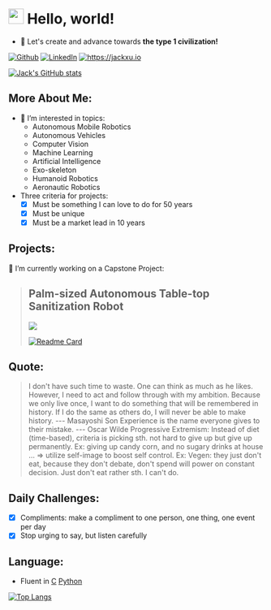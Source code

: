 <h1><img src="https://emojis.slackmojis.com/emojis/images/1531849430/4246/blob-sunglasses.gif?1531849430" width="30"/>   Hello, world!</h1>

- 👻 Let's create and advance towards **the type 1 civilization!**

<p><a href="https://github.com/JXproject" target="_blank"><img alt="Github" src="https://img.shields.io/badge/GitHub-%2312100E.svg?&style=for-the-badge&logo=Github&logoColor=white" /></a> <a href="https://www.linkedin.com/in/jack-xu-jxinbox/" target="_blank"><img alt="LinkedIn" src="https://img.shields.io/badge/linkedin-%230077B5.svg?&style=for-the-badge&logo=linkedin&logoColor=white" /></a> <a href="https://jackxu.io" target="_blank"><img alt="https://jackxu.io" src="https://img.shields.io/website?style=for-the-badge&url=https%3A%2F%2Fjackxu.io%2F%23page-about" /></a> </p>

[![Jack's GitHub stats](https://github-readme-stats.vercel.app/api?username=jxproject&show_icons=true&include_all_commits=true)](https://github.com/anuraghazra/github-readme-stats)

## More About Me:
- 🤔 I’m interested in topics: 
    - Autonomous Mobile Robotics
    - Autonomous Vehicles
    - Computer Vision
    - Machine Learning
    - Artificial Intelligence
    - Exo-skeleton
    - Humanoid Robotics
    - Aeronautic Robotics
- Three criteria for projects:
    - [x] Must be something I can love to do for 50 years
    - [x] Must be unique
    - [x] Must be a market lead in 10 years

## Projects:
 🔭 I’m currently working on a Capstone Project: 
> ## Palm-sized Autonomous Table-top Sanitization Robot
> 
> [![](https://img.shields.io/badge/Supported%20by-Table%20Robotics%20%E2%86%92-gray.svg?colorA=655BE1&colorB=4F44D6&style=for-the-badge)](https://github.com/orgs/TableUV/teams/table-robotics)
> 
> [![Readme Card](https://github-readme-stats.vercel.app/api/pin/?username=TableUV&repo=FYDP__TableUV)](https://github.com/TableUV/FYDP__TableUV)

## Quote:
> I don't have such time to waste. One can think as much as he likes. However, I need to act and follow through with my ambition. Because we only live once, I want to do something that will be remembered in history. If I do the same as others do, I will never be able to make history. --- Masayoshi Son
> Experience is the name everyone gives to their mistake. --- Oscar Wilde
> Progressive Extremism: Instead of diet (time-based), criteria is picking sth. not hard to give up but give up permanently. Ex: giving up candy corn, and no sugary drinks at house ... ⇒ utilize self-image to boost self control. Ex: Vegen: they just don't eat, because they don't debate, don't spend will power on constant decision. Just don't eat rather sth. I can't do.

## Daily Challenges:
- [x] Compliments: make a compliment to one person, one thing, one event per day
- [x] Stop urging to say, but listen carefully 

## Language:
- Fluent in [C](https://img.shields.io/static/v1?label=C&color=blue) [Python](https://img.shields.io/static/v1?label=Python&color=purple)

[![Top Langs](https://github-readme-stats.vercel.app/api/top-langs/?username=jxproject)](https://github.com/anuraghazra/github-readme-stats) 

